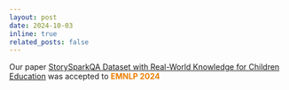 ```yaml
---
layout: post
date: 2024-10-03 
inline: true
related_posts: false
---
```


Our paper [StorySparkQA Dataset with Real-World Knowledge for Children Education](https://arxiv.org/abs/2311.09756) was accepted to **<span style="color:#EB7F00">EMNLP 2024</span>**

